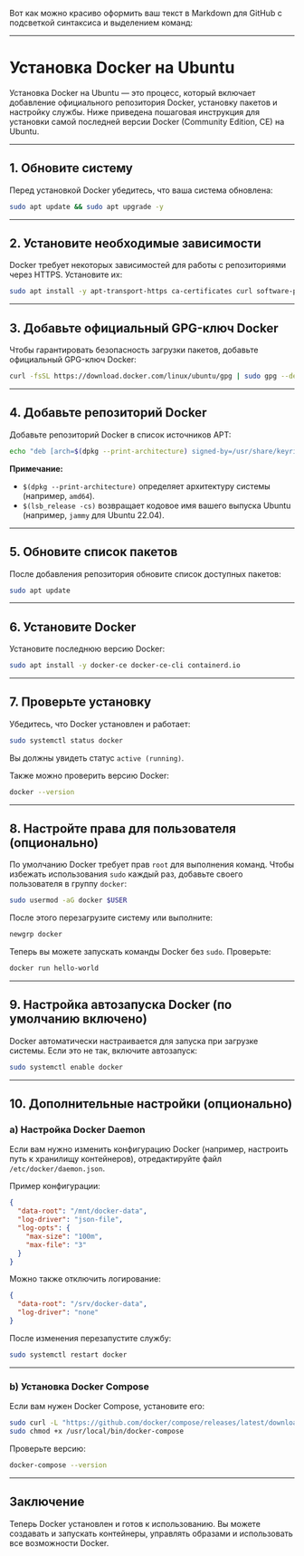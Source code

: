 Вот как можно красиво оформить ваш текст в Markdown для GitHub с подсветкой синтаксиса и выделением команд:

---

# Установка Docker на Ubuntu

Установка Docker на Ubuntu — это процесс, который включает добавление официального репозитория Docker, установку пакетов и настройку службы. Ниже приведена пошаговая инструкция для установки самой последней версии Docker (Community Edition, CE) на Ubuntu.

---

## 1. Обновите систему

Перед установкой Docker убедитесь, что ваша система обновлена:

```bash
sudo apt update && sudo apt upgrade -y
```

---

## 2. Установите необходимые зависимости

Docker требует некоторых зависимостей для работы с репозиториями через HTTPS. Установите их:

```bash
sudo apt install -y apt-transport-https ca-certificates curl software-properties-common
```

---

## 3. Добавьте официальный GPG-ключ Docker

Чтобы гарантировать безопасность загрузки пакетов, добавьте официальный GPG-ключ Docker:

```bash
curl -fsSL https://download.docker.com/linux/ubuntu/gpg | sudo gpg --dearmor -o /usr/share/keyrings/docker-archive-keyring.gpg
```

---

## 4. Добавьте репозиторий Docker

Добавьте репозиторий Docker в список источников APT:

```bash
echo "deb [arch=$(dpkg --print-architecture) signed-by=/usr/share/keyrings/docker-archive-keyring.gpg] https://download.docker.com/linux/ubuntu $(lsb_release -cs) stable" | sudo tee /etc/apt/sources.list.d/docker.list > /dev/null
```

**Примечание:**
- `$(dpkg --print-architecture)` определяет архитектуру системы (например, `amd64`).
- `$(lsb_release -cs)` возвращает кодовое имя вашего выпуска Ubuntu (например, `jammy` для Ubuntu 22.04).

---

## 5. Обновите список пакетов

После добавления репозитория обновите список доступных пакетов:

```bash
sudo apt update
```

---

## 6. Установите Docker

Установите последнюю версию Docker:

```bash
sudo apt install -y docker-ce docker-ce-cli containerd.io
```

---

## 7. Проверьте установку

Убедитесь, что Docker установлен и работает:

```bash
sudo systemctl status docker
```

Вы должны увидеть статус `active (running)`.

Также можно проверить версию Docker:

```bash
docker --version
```

---

## 8. Настройте права для пользователя (опционально)

По умолчанию Docker требует прав `root` для выполнения команд. Чтобы избежать использования `sudo` каждый раз, добавьте своего пользователя в группу `docker`:

```bash
sudo usermod -aG docker $USER
```

После этого перезагрузите систему или выполните:

```bash
newgrp docker
```

Теперь вы можете запускать команды Docker без `sudo`. Проверьте:

```bash
docker run hello-world
```

---

## 9. Настройка автозапуска Docker (по умолчанию включено)

Docker автоматически настраивается для запуска при загрузке системы. Если это не так, включите автозапуск:

```bash
sudo systemctl enable docker
```

---

## 10. Дополнительные настройки (опционально)

### a) Настройка Docker Daemon

Если вам нужно изменить конфигурацию Docker (например, настроить путь к хранилищу контейнеров), отредактируйте файл `/etc/docker/daemon.json`.

Пример конфигурации:

```json
{
  "data-root": "/mnt/docker-data",
  "log-driver": "json-file",
  "log-opts": {
    "max-size": "100m",
    "max-file": "3"
  }
}
```

Можно также отключить логирование:

```json
{
  "data-root": "/srv/docker-data",
  "log-driver": "none"
}
```

После изменения перезапустите службу:

```bash
sudo systemctl restart docker
```

---

### b) Установка Docker Compose

Если вам нужен Docker Compose, установите его:

```bash
sudo curl -L "https://github.com/docker/compose/releases/latest/download/docker-compose-$(uname -s)-$(uname -m)" -o /usr/local/bin/docker-compose
sudo chmod +x /usr/local/bin/docker-compose
```

Проверьте версию:

```bash
docker-compose --version
```

---

## Заключение

Теперь Docker установлен и готов к использованию. Вы можете создавать и запускать контейнеры, управлять образами и использовать все возможности Docker.
